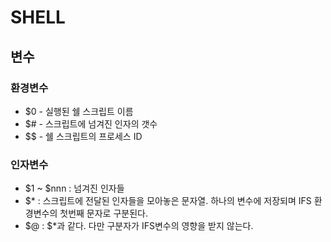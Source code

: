 SHELL
=====

변수
---

### 환경변수

* $0 - 실행된 쉘 스크립트 이름
* $# - 스크립트에 넘겨진 인자의 갯수
* $$ - 쉘 스크립트의 프로세스 ID

### 인자변수 

* $1 ~ $nnn : 넘겨진 인자들
* $*        : 스크립트에 전달된 인자들을 모아놓은 문자열. 하나의 변수에 저장되며
              IFS 환경변수의 첫번째 문자로 구분된다.
* $@        : $*과 같다. 다만 구분자가 IFS변수의 영향을 받지 않는다.
  
